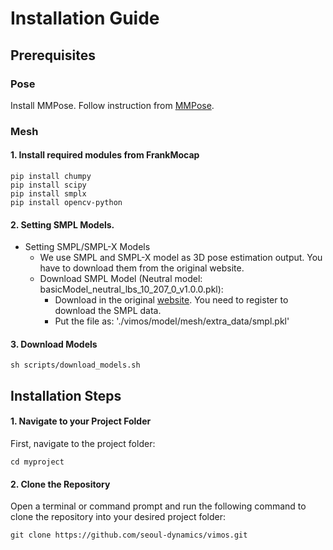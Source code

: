 # Installation Guide 
## Prerequisites
### Pose

Install MMPose. Follow instruction from [MMPose](https://mmpose.readthedocs.io/en/latest/installation.html).

### Mesh
#### 1. Install required modules from FrankMocap

```shell
pip install chumpy
pip install scipy
pip install smplx
pip install opencv-python
```

#### 2. Setting SMPL Models.
- Setting SMPL/SMPL-X Models
    - We use SMPL and SMPL-X model as 3D pose estimation output. You have to download them from the original website.
    - Download SMPL Model (Neutral model: basicModel_neutral_lbs_10_207_0_v1.0.0.pkl):    
        - Download in the original [website](http://smplify.is.tue.mpg.de/login). You need to register to download the SMPL data.
        - Put the file as: './vimos/model/mesh/extra_data/smpl.pkl'

#### 3. Download Models
```shell
sh scripts/download_models.sh
```

## Installation Steps
#### 1. Navigate to your Project Folder
First, navigate to the project folder:
```shell
cd myproject
```

#### 2. Clone the Repository
Open a terminal or command prompt and run the following command to clone the repository into your desired project folder:
```shell
git clone https://github.com/seoul-dynamics/vimos.git
```


